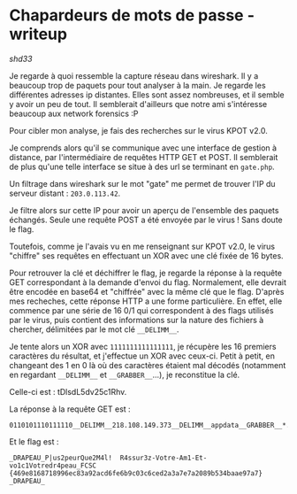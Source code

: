 Chapardeurs de mots de passe - writeup
======================================
*shd33*


Je regarde à quoi ressemble la capture réseau dans wireshark. Il y a beaucoup trop de paquets pour tout analyser à la main. Je regarde les différentes adresses ip distantes. Elles sont assez nombreuses, et il semble y avoir un peu de tout. Il semblerait d'ailleurs que notre ami s'intéresse beaucoup aux network forensics :P

Pour cibler mon analyse, je fais des recherches sur le virus KPOT v2.0.

Je comprends alors qu'il se communique avec une interface de gestion à distance, par l'intermédiaire de requêtes HTTP GET et POST. Il semblerait de plus qu'une telle interface se situe à des url se terminant en `gate.php`.

Un filtrage dans wireshark sur le mot "gate" me permet de trouver l'IP du serveur distant : `203.0.113.42`.

Je filtre alors sur cette IP pour avoir un aperçu de l'ensemble des paquets échangés.
Seule une requête POST a été envoyée par le virus ! Sans doute le flag.

Toutefois, comme je l'avais vu en me renseignant sur KPOT v2.0, le virus "chiffre" ses requêtes en effectuant un XOR avec une clé fixée de 16 bytes.

Pour retrouver la clé et déchiffrer le flag, je regarde la réponse à la requête GET correspondant à la demande d'envoi du flag. Normalement, elle devrait être encodée en base64 et "chiffrée" avec la même clé que le flag. D'après mes recheches, cette réponse HTTP a une forme particulière. En effet, elle commence par une série de 16 0/1 qui correspondent à des flags utilisés par le virus, puis contient des informations sur la nature des fichiers à chercher, délimitées par le mot clé `__DELIMM__`.

Je tente alors un XOR avec `1111111111111111`, je récupère les 16 premiers caractères du résultat, et j'effectue un XOR avec ceux-ci. Petit à petit, en changeant des 1 en 0 là où des caractères étaient mal décodés (notamment en regardant `__DELIMM__` et `__GRABBER__`...), je reconstitue la clé.

Celle-ci est : tDlsdL5dv25c1Rhv.

La réponse à la requête GET est :
```
0110101110111110__DELIMM__218.108.149.373__DELIMM__appdata__GRABBER__*.log,*.txt,__GRABBER__%appdata%__GRABBER__0__GRABBER__1024__DELIMM__desktop_txt__GRABBER__*.txt,__GRABBER__%userprofile%\Desktop__GRABBER__0__GRABBER__0__DELIMM____DELIMM____DELIMM__
```

Et le flag est :
```
_DRAPEAU_P|us2peurQue2M4l!  R4ssur3z-Votre-Am1-Et-vo1c1Votredr4peau_FCSC
{469e8168718996ec83a92acd6fe6b9c03c6ced2a3a7e7a2089b534baae97a7}
_DRAPEAU_
```